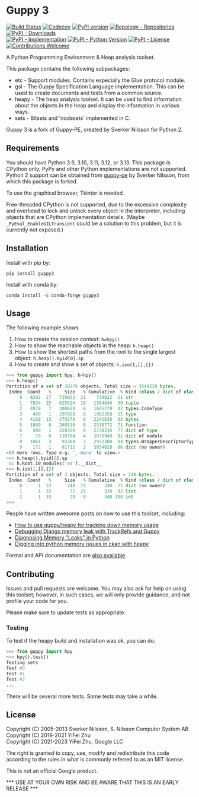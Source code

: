 # Guppy 3
[![Build Status](https://img.shields.io/github/actions/workflow/status/zhuyifei1999/guppy3/workflow.yml?branch=master)](https://github.com/zhuyifei1999/guppy3/actions/workflows/workflow.yml) [![Codecov](https://img.shields.io/codecov/c/github/zhuyifei1999/guppy3)](https://codecov.io/gh/zhuyifei1999/guppy3) [![PyPI version](https://img.shields.io/pypi/v/guppy3)](https://pypi.org/project/guppy3/) [![Repology - Repositories](https://img.shields.io/repology/repositories/python:guppy3)](https://repology.org/project/python:guppy3/versions) [![PyPI - Downloads](https://img.shields.io/pypi/dm/guppy3)](https://pypistats.org/packages/guppy3)  
[![PyPI - Implementation](https://img.shields.io/pypi/implementation/guppy3)](https://pypi.org/project/guppy3/) [![PyPI - Python Version](https://img.shields.io/pypi/pyversions/guppy3)](https://pypi.org/project/guppy3/) [![PyPI - License](https://img.shields.io/pypi/l/guppy3)](https://github.com/zhuyifei1999/guppy3/blob/master/LICENSE) [![Contributions Welcome](https://img.shields.io/badge/contributions-welcome-brightgreen.svg)](https://github.com/zhuyifei1999/guppy3/issues)

A Python Programming Environment & Heap analysis toolset.

This package contains the following subpackages:
* etc - Support modules. Contains especially the Glue protocol module.
* gsl - The Guppy Specification Language implementation. This can be used
  to create documents and tests from a common source.
* heapy - The heap analysis toolset. It can be used to find information about
  the objects in the heap and display the information in various ways.
* sets - Bitsets and 'nodesets' implemented in C.

Guppy 3 is a fork of Guppy-PE, created by Sverker Nilsson for Python 2.

## Requirements

You should have Python 3.9, 3.10, 3.11, 3.12, or 3.13. This package is CPython
only; PyPy and other Python implementations are not supported. Python 2 support
can be obtained from [guppy-pe](http://guppy-pe.sourceforge.net/) by
Sverker Nilsson, from which this package is forked.

To use the graphical browser, Tkinter is needed.

Free-threaded CPython is not supported, due to the excessive complexity and
overhead to lock and unlock every object in the interpreter, including objects
that are CPython implementation details. (Maybe `_PyEval_EnableGILTransient`
could be a solution to this problem, but it is currently not exposed.)

## Installation

Install with pip by:

```
pip install guppy3
```

Install with conda by:
```
conda install -c conda-forge guppy3
```

## Usage

The following example shows

1. How to create the session context: `h=hpy()`
2. How to show the reachable objects in the heap: `h.heap()`
4. How to show the shortest paths from the root to the single largest object: `h.heap().byid[0].sp`
3. How to create and show a set of objects: `h.iso(1,[],{})`

```python
>>> from guppy import hpy; h=hpy()
>>> h.heap()
Partition of a set of 30976 objects. Total size = 3544220 bytes.
 Index  Count   %     Size   % Cumulative  % Kind (class / dict of class)
     0   8292  27   739022  21    739022  21 str
     1   7834  25   625624  18   1364646  39 tuple
     2   2079   7   300624   8   1665270  47 types.CodeType
     3    400   1   297088   8   1962358  55 type
     4   4168  13   279278   8   2241636  63 bytes
     5   1869   6   269136   8   2510772  71 function
     6    400   1   228464   6   2739236  77 dict of type
     7     79   0   139704   4   2878940  81 dict of module
     8   1061   3    93368   3   2972308  84 types.WrapperDescriptorType
     9    172   1    81712   2   3054020  86 dict (no owner)
<89 more rows. Type e.g. '_.more' to view.>
>>> h.heap().byid[0].sp
 0: h.Root.i0_modules['os'].__dict__
>>> h.iso(1,[],{})
Partition of a set of 3 objects. Total size = 348 bytes.
 Index  Count   %     Size   % Cumulative  % Kind (class / dict of class)
     0      1  33      248  71       248  71 dict (no owner)
     1      1  33       72  21       320  92 list
     2      1  33       28   8       348 100 int
>>>
```

People have written awesome posts on how to use this toolset, including:
* [How to use guppy/heapy for tracking down memory usage](https://smira.ru/wp-content/uploads/2011/08/heapy.html)
* [Debugging Django memory leak with TrackRefs and Guppy](https://opensourcehacker.com/2008/03/07/debugging-django-memory-leak-with-trackrefs-and-guppy/)
* [Diagnosing Memory "Leaks" in Python](https://chase-seibert.github.io/blog/2013/08/03/diagnosing-memory-leaks-python.html)
* [Digging into python memory issues in ckan with heapy](https://leastsignificant.blogspot.com/2015/06/digging-into-python-memory-issues-in.html)

Formal and API documentation are [also available](https://zhuyifei1999.github.io/guppy3/).

## Contributing

Issues and pull requests are welcome. You may also ask for help on using this
toolset; however, in such cases, we will only provide guidance, and not profile
your code for you.

Please make sure to update tests as appropriate.

### Testing

To test if the heapy build and installation was ok, you can do:

```python
>>> from guppy import hpy
>>> hpy().test()
Testing sets
Test #0
Test #1
Test #2
...
```

There will be several more tests. Some tests may take a while.

## License

Copyright (C) 2005-2013 Sverker Nilsson, S. Nilsson Computer System AB  
Copyright (C) 2019-2021 YiFei Zhu  
Copyright (C) 2021-2023 YiFei Zhu, Google LLC

The right is granted to copy, use, modify and redistribute this code
according to the rules in what is commonly referred to as an MIT
license.

This is not an official Google product.

*** USE AT YOUR OWN RISK AND BE AWARE THAT THIS IS AN EARLY RELEASE ***
